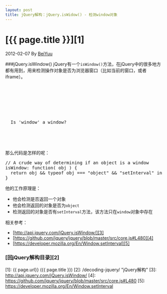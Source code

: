 ```yaml
---
layout: post
title: jQuery解构：jQuery.isWidow() - 检测window对象
---
```

# [{{ page.title }}][1]
2012-02-07 By [BeiYuu][]

###jQuery.isWindow()
jQuery有一个`isWindow()`方法，在jQuery中的很多地方都有用到，用来检测操作对象是否为浏览器窗口（比如当前的窗口，或者iframe）。

<pre class="prettyprint">
<!doctype html>
<html>
<head>
  <script src="http://code.jquery.com/jquery-latest.js"></script>
</head>
<body>
  Is 'window' a window? <b></b>
<script>$("b").append( "" + $.isWindow(window) );</script>
 
</body>
</html>
</pre>

那么代码是怎样的呢：

<pre class="prettyprint">
// A crude way of determining if an object is a window
isWindow: function( obj ) {
  return obj && typeof obj === "object" && "setInterval" in obj;
}
</pre>

他的工作原理是：

* 他会检测是否返回一个对象
* 他会检测返回的对象是否为`object`
* 检测返回的对象是否有`setInterval`方法，该方法只在`window`对象中存在

相关参考：

* [http://api.jquery.com/jQuery.isWindow/][3]
* [https://github.com/jquery/jquery/blob/master/src/core.js#L480][4]
* [https://developer.mozilla.org/En/Window.setInterval][5]

### [回jQuery解构目录][2]
[BeiYuu]:    http://beiyuu.com  "BeiYuu"
[jQuery]:   http://jquery.com/ "jQuery"
[1]:    {{ page.url}}  ({{ page.title }})
[2]:    /decoding-jquery/ "jQuery解构"
[3]:    http://api.jquery.com/jQuery.isWindow/
[4]:    https://github.com/jquery/jquery/blob/master/src/core.js#L480
[5]:    https://developer.mozilla.org/En/Window.setInterval
